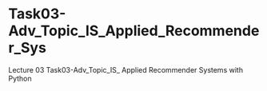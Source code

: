 # Task03-Adv_Topic_IS_Applied_Recommender_Sys
Lecture 03 Task03-Adv_Topic_IS_ Applied Recommender Systems with Python
